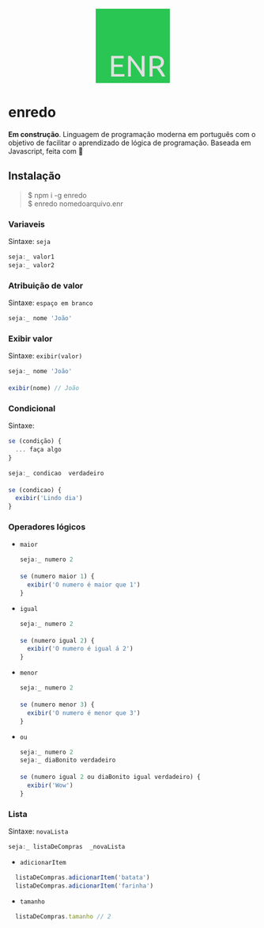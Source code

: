 <p align="center">
  <img src="enr.png" />
</p>

# enredo

**Em construção**. Linguagem de programação moderna em português com o objetivo de facilitar o aprendizado de lógica de programação. Baseada em Javascript, feita com 💚

## Instalação
>$ npm i -g enredo  
>$ enredo nomedoarquivo.enr  

### Variaveis
Sintaxe: `seja`  
```javascript
seja:_ valor1
seja:_ valor2
```

### Atribuição de valor
Sintaxe: `espaço em branco`  
```javascript
seja:_ nome 'João'
```
### Exibir valor
Sintaxe: `exibir(valor)`  
```javascript
seja:_ nome 'João'

exibir(nome) // João
```

### Condicional
Sintaxe: 
```javascript
se (condição) {
  ... faça algo
}
```
```javascript
seja:_ condicao  verdadeiro

se (condicao) {
  exibir('Lindo dia')
}
```

### Operadores lógicos
* `maior`

  ```javascript
  seja:_ numero 2
  
  se (numero maior 1) {
    exibir('O numero é maior que 1')
  }
  ```
* `igual`

  ```javascript
  seja:_ numero 2
  
  se (numero igual 2) {
    exibir('O numero é igual á 2')
  }
  ```
* `menor`

  ```javascript
  seja:_ numero 2
  
  se (numero menor 3) {
    exibir('O numero é menor que 3')
  }
  ```
* `ou`

  ```javascript
  seja:_ numero 2
  seja:_ diaBonito verdadeiro

  se (numero igual 2 ou diaBonito igual verdadeiro) {
    exibir('Wow')
  }
  ```

### Lista
Sintaxe: `novaLista`  
```javascript
seja:_ listaDeCompras  _novaLista
```
  * `adicionarItem`
  ```javascript
    listaDeCompras.adicionarItem('batata')
    listaDeCompras.adicionarItem('farinha')
  ```
  * `tamanho`
  ```javascript
    listaDeCompras.tamanho // 2
  ```

